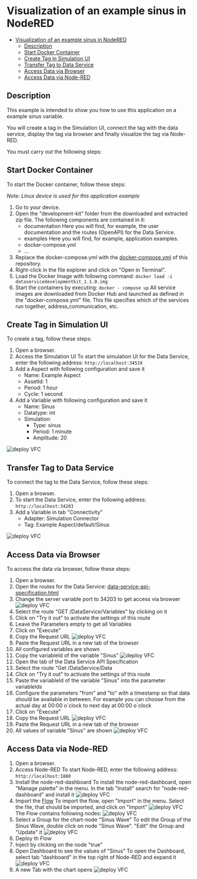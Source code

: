 # Visualization of an example sinus in NodeRED

- [Visualization of an example sinus in NodeRED](#visualization-of-an-example-sinus-in-nodered)
  - [Description](#description)
  - [Start Docker Container](#start-docker-container)
  - [Create Tag in Simulation UI](#create-tag-in-simulation-ui)
  - [Transfer Tag to Data Service](#transfer-tag-to-data-service)
  - [Access Data via Browser](#access-data-via-browser)
  - [Access Data via Node-RED](#access-data-via-node-red)
  
## Description

This example is intended to show you how to use this application on a example sinus variable.

You will create a tag in the Simulation UI, connect the tag with the data service, display the tag via browser and finally visualize the tag via Node-RED.

You must carry out the following steps:

## Start Docker Container

To start the Docker container, follow these steps:

*Note: Linux device is used for this application example*

1. Go to your device.
2. Open the "development-kit" folder from the downloaded and extracted zip file.
   The following components are contained in it:
   - documentation
     Here you will find, for example, the user documentation and the routes (OpenAPI) for the Data Service.
   - examples
     Here you will find, for example, application examples.
   - docker-compose.yml
   - ...
3. Replace the docker-compose.yml with the [docker-compose.yml](../docker-compose.yml) of this repository.
4. Right-click in the file explorer and click on "Open in Terminal".
5. Load the Docker Image with following command: `docker load -i dataservicedevelopmentkit_1.1.0.img`
6. Start the containers by executing: `docker - compose up`
   All service images are downloaded from Docker Hub and launched as defined in the "docker-compose.yml" file. This file specifies which of the services run together, address,communication, etc.

## Create Tag in Simulation UI

To create a tag, follow these steps:

1. Open a browser.
2. Access the Simulation UI
   To start the simulation UI for the Data Service, enter the following address: `http://localhost:34519`
3. Add a Aspect with following configuration and save it
    - Name: Example Aspect
    - AssetId: 1
    - Period: 1 hour
    - Cycle: 1 second
4. Add a Variable with following configuration and save it
   - Name: Sinus
   - Datatype: int
   - Simulation:
     - Type: sinus
     - Period: 1 minute
     - Amplitude: 20

![deploy VFC](../docs/graphics/aspect.png)

## Transfer Tag to Data Service

To connect the tag to the Data Service, follow these steps:

1. Open a browser.
2. To start the Data Service, enter the following address: `http://localhost:34203`
3. Add a Variable in tab "Connectivity"
   - Adapter: Simulation Connector
   - Tag: Example Aspect/default/Sinus

![deploy VFC](../docs/graphics/data_service.png)

## Access Data via Browser

To access the data via browser, follow these steps:

1. Open a browser.
2. Open the routes for the Data Service: [data-service-api-specification.html](../docs/openapi-documentation/data-service-api-specification.html)
3. Change the server variable port to 34203 to get access via browser
   ![deploy VFC](../docs/graphics/api.png)
4. Select the route "GET /DataService/Variables" by clicking on it
5. Click on "Try it out" to activate the settings of this route
6. Leave the Parameters empty to get all Variables
7. Click on "Execute"
8. Copy the Request URL
   ![deploy VFC](../docs/graphics/api-get-variables.png)  
9. Paste the Request URL in a new tab of the browser
10. All configured variables are shown
11. Copy the variableId of the variable "Sinus"
   ![deploy VFC](../docs/graphics/api-browser-variables.png)
12. Open the tab of the Data Service API Specification
13. Select the route "Get /DataService/Data
14. Click on "Try it out" to activate the settings of this route
15. Paste the variableId of the variable "Sinus" into the parameter variableIds
16. Configure the parameters "from" and "to" with a timestamp so that data should be available in between. For example you can choose from the actual day at 00:00 o´clock to next day at 00:00 o´clock
17. Click on "Execute"
18. Copy the Request URL
    ![deploy VFC](../docs/graphics/api-get-data.png)
19. Paste the Request URL in a new tab of the browser
20. All values of variable "Sinus" are shown
    ![deploy VFC](../docs/graphics/api-browser-data.png)

## Access Data via Node-RED

1. Open a browser.
2. Access Node-RED
   To start Node-RED, enter the following address: `http://localhost:1880`
3. Install the node-red-dashboard
   To install the node-red-dashboard, open "Manage palette" in the menu. In the tab "Install" search for "node-red-dashboard" and install it
    ![deploy VFC](../docs/graphics/nodeRED-install.png)
4. Import the [Flow](../src/NodeRED/flows.json)
   To import the flow, open "Import" in the menu. Select the file, that should be imported, and click on "Import"
   ![deploy VFC](../docs/graphics/nodeRED-import.png)
   The Flow contains following nodes:
   ![deploy VFC](../docs/graphics/nodeRED-nodes.png)
5. Select a Group for the chart-node "Sinus Wave"
   To edit the Group of the Sinus Wave, double click on node "Sinus Wave". "Edit" the Group and "Update" it
   ![deploy VFC](../docs/graphics/nodeRED-chart-node.png)
6. Deploy th Flow
7. Inject by clicking on the node "true"
8. Open Dashboard to see the values of "Sinus"
   To open the Dashboard, select tab "dashboard" in the top right of Node-RED and expand it
   ![deploy VFC](../docs/graphics/nodeRED-deploy.png)
9. A new Tab with the chart opens
    ![deploy VFC](../docs/graphics/nodeRED-sinusWave.png)
